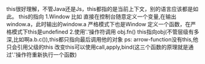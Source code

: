 this很好理解，不管Java还是Js，this都指的是当前上下文，别的语言应该都是如此。
this的指向
1.Window
    比如 直接在控制台随意定义一个变量,在输出window.a，此时输出的window.a
    严格模式下也是Window
    定义一个函数，在严格模式下this是undefined
2.使用'.'操作符调用
    obj.fn()
    this指向obj(不管层级有多深,比如啊a.b.c()),this都只指向最后调用他的对象
ps:
arrow-function没有this,他只会引用父级的this
改变this可以使用call,apply,bind(这三个函数的原理就是通过'.'操作符重新执行一个函数)
